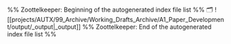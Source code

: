 %% Zoottelkeeper: Beginning of the autogenerated index file list  %%
🗂️ ![[projects/AUTX/99_Archive/Working_Drafts_Archive/A1_Paper_Development/output/_output|_output]]
%% Zoottelkeeper: End of the autogenerated index file list  %%

